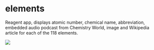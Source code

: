 # elements
Reagent app, displays atomic number, chemical name, abbreviation, embedded audio podcast from Chemistry World, image and Wikipedia article for each of the 118 elements.

![](https://github.com/porkostomus/elements/blob/master/Screenshot%20from%202018-05-29%2000-59-29.png)
